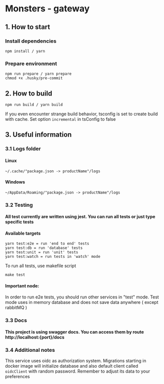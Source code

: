 # Monsters - gateway

## 1. How to start

### Install dependencies

```shell
npm install / yarn
```

### Prepare environment

```shell
npm run prepare / yarn prepare
chmod +x .husky/pre-commit
```

## 2. How to build

```shell
npm run build / yarn build
```

If you even encounter strange build behavior, tsconfig is set to create build with cache. Set option `incremental` in
tsConfig to false

## 3. Useful information

### 3.1 Logs folder

#### Linux

```text
~/.cache/"package.json -> productName"/logs
```

#### Windows

```text
~/AppData/Roaming/"package.json -> productName"/logs
```

### 3.2 Testing

#### All test currently are written using jest. You can run all tests or just type specific tests

#### Available targets

```text
yarn test:e2e = run 'end to end' tests
yarn test:db = run 'database' tests
yarn test:unit = run 'unit' tests
yarn test:watch = run tests in 'watch' mode
```

To run all tests, use makefile script

```text
make test
```

#### Important node:

In order to run e2e tests, you should run other services in "test" mode. Test mode uses in memory database and does not
save data anywhere ( except rabbitMQ )

### 3.3 Docs

#### This project is using swagger docs. You can access them by route http://localhost:{port}/docs

### 3.4 Additional notes

This service uses oidc as authorization system. Migrations starting in docker image will initialize database and also
default client called `oidcClient` with random password. Remember to adjust its data to your preferences